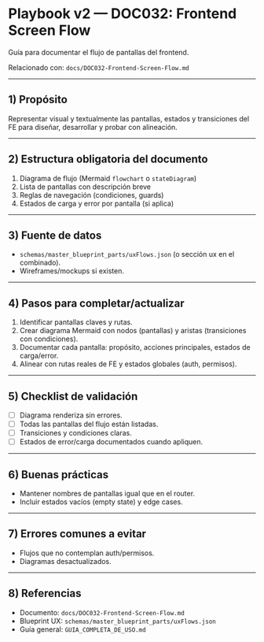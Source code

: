 # Playbook v2 — DOC032: Frontend Screen Flow

Guía para documentar el flujo de pantallas del frontend.

Relacionado con: `docs/DOC032-Frontend-Screen-Flow.md`

---

## 1) Propósito

Representar visual y textualmente las pantallas, estados y transiciones del FE para diseñar, desarrollar y probar con alineación.

---

## 2) Estructura obligatoria del documento

1. Diagrama de flujo (Mermaid `flowchart` o `stateDiagram`)
2. Lista de pantallas con descripción breve
3. Reglas de navegación (condiciones, guards)
4. Estados de carga y error por pantalla (si aplica)

---

## 3) Fuente de datos

- `schemas/master_blueprint_parts/uxFlows.json` (o sección ux en el combinado).
- Wireframes/mockups si existen.

---

## 4) Pasos para completar/actualizar

1. Identificar pantallas claves y rutas.
2. Crear diagrama Mermaid con nodos (pantallas) y aristas (transiciones con condiciones).
3. Documentar cada pantalla: propósito, acciones principales, estados de carga/error.
4. Alinear con rutas reales de FE y estados globales (auth, permisos).

---

## 5) Checklist de validación

- [ ] Diagrama renderiza sin errores.
- [ ] Todas las pantallas del flujo están listadas.
- [ ] Transiciones y condiciones claras.
- [ ] Estados de error/carga documentados cuando apliquen.

---

## 6) Buenas prácticas

- Mantener nombres de pantallas igual que en el router.
- Incluir estados vacíos (empty state) y edge cases.

---

## 7) Errores comunes a evitar

- Flujos que no contemplan auth/permisos.
- Diagramas desactualizados.

---

## 8) Referencias

- Documento: `docs/DOC032-Frontend-Screen-Flow.md`
- Blueprint UX: `schemas/master_blueprint_parts/uxFlows.json`
- Guía general: `GUIA_COMPLETA_DE_USO.md`

